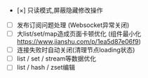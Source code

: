 - [×] 只读模式,屏蔽隐藏修改操作
- [ ] 发布订阅问题处理 (Websocket异常关闭)
- [ ] 大list/set/map造成页面卡顿优化 (组件最小化 https://www.jianshu.com/p/1ea5d87e06f9)
- [ ] 连接失败时自动关闭(清理节点loading状态)
- [ ] list / set / stream等数据优化
- [ ] list / hash / zset编辑
